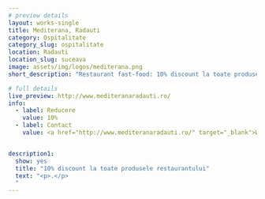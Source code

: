 ```yaml
---
# preview details
layout: works-single
title: Mediterana, Radauti
category: Ospitalitate
category_slug: ospitalitate
location: Radauti
location_slug: suceava
image: assets/img/logos/mediterana.png
short_description: "Restaurant fast-food: 10% discount la toate produsele restaurantului"

# full details
live_preview: http://www.mediteranaradauti.ro/
info:
  - label: Reducere
    value: 10% 
  - label: Contact
    value: <a href="http://www.mediteranaradauti.ro/" target="_blank">Website</a>


description1:
  show: yes
  title: "10% discount la toate produsele restaurantului"
  text: "<p>.</p>
  "
---
```


